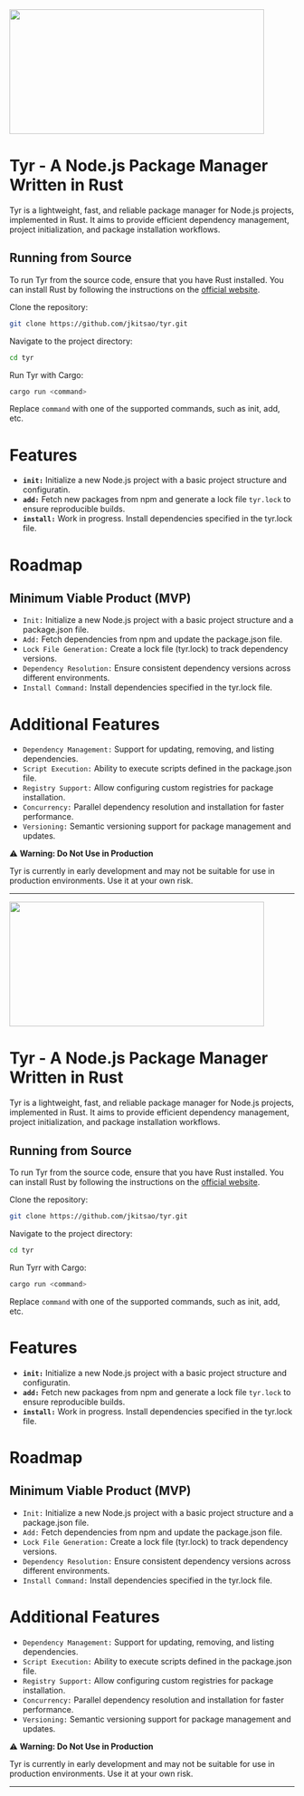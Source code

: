 <img src="https://static.wikia.nocookie.net/godofwar/images/e/e3/Fj1v1EXaAAA6H7Y.jpeg/revision/latest/scale-to-width-down/1000?cb=20230107133419" height="220" width="450"/>

# Tyr - A Node.js Package Manager Written in Rust

Tyr is a lightweight, fast, and reliable package manager for Node.js projects, implemented in Rust. It aims to provide efficient dependency management, project initialization, and package installation workflows.

## Running from Source

To run Tyr from the source code, ensure that you have Rust installed. You can install Rust by following the instructions on the [official website](https://www.rust-lang.org/tools/install).

Clone the repository:

```sh
git clone https://github.com/jkitsao/tyr.git
```

Navigate to the project directory:

```sh
cd tyr
```

Run Tyr with Cargo:

```sh
cargo run <command>
```

Replace `command` with one of the supported commands, such as init, add, etc.

# Features

- **`init:`** Initialize a new Node.js project with a basic project structure and configuratin.
- **`add:`** Fetch new packages from npm and
  generate a lock file `tyr.lock` to ensure reproducible builds.
- **`install:`** Work in progress. Install dependencies specified in the tyr.lock file.

# Roadmap

## Minimum Viable Product (MVP)

- `Init:` Initialize a new Node.js project with a basic project structure and a package.json file.
- `Add:` Fetch dependencies from npm and update the package.json file.
- `Lock File Generation:` Create a lock file (tyr.lock) to track dependency versions.
- `Dependency Resolution:` Ensure consistent dependency versions across different environments.
- `Install Command:` Install dependencies specified in the tyr.lock file.

# Additional Features

- `Dependency Management:` Support for updating, removing, and listing dependencies.
- `Script Execution:` Ability to execute scripts defined in the package.json file.
- `Registry Support:` Allow configuring custom registries for package installation.
- `Concurrency:` Parallel dependency resolution and installation for faster performance.
- `Versioning:` Semantic versioning support for package management and updates.

⚠️ **Warning: Do Not Use in Production**

Tyr is currently in early development and may not be suitable for use in production environments. Use it at your own risk.

---
<img src="https://static.wikia.nocookie.net/godofwar/images/e/e3/Fj1v1EXaAAA6H7Y.jpeg/revision/latest/scale-to-width-down/1000?cb=20230107133419" height="220" width="450"/>

# Tyr - A Node.js Package Manager Written in Rust

Tyr is a lightweight, fast, and reliable package manager for Node.js projects, implemented in Rust. It aims to provide efficient dependency management, project initialization, and package installation workflows.

## Running from Source

To run Tyr from the source code, ensure that you have Rust installed. You can install Rust by following the instructions on the [official website](https://www.rust-lang.org/tools/install).

Clone the repository:

```sh
git clone https://github.com/jkitsao/tyr.git
```

Navigate to the project directory:

```sh
cd tyr
```

Run Tyrr with Cargo:

```sh
cargo run <command>
```

Replace `command` with one of the supported commands, such as init, add, etc.

# Features

- **`init:`** Initialize a new Node.js project with a basic project structure and configuratin.
- **`add:`** Fetch new packages from npm and
  generate a lock file `tyr.lock` to ensure reproducible builds.
- **`install:`** Work in progress. Install dependencies specified in the tyr.lock file.

# Roadmap

## Minimum Viable Product (MVP)

- `Init:` Initialize a new Node.js project with a basic project structure and a package.json file.
- `Add:` Fetch dependencies from npm and update the package.json file.
- `Lock File Generation:` Create a lock file (tyr.lock) to track dependency versions.
- `Dependency Resolution:` Ensure consistent dependency versions across different environments.
- `Install Command:` Install dependencies specified in the tyr.lock file.

# Additional Features

- `Dependency Management:` Support for updating, removing, and listing dependencies.
- `Script Execution:` Ability to execute scripts defined in the package.json file.
- `Registry Support:` Allow configuring custom registries for package installation.
- `Concurrency:` Parallel dependency resolution and installation for faster performance.
- `Versioning:` Semantic versioning support for package management and updates.

⚠️ **Warning: Do Not Use in Production**

Tyr is currently in early development and may not be suitable for use in production environments. Use it at your own risk.

---
